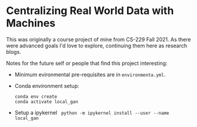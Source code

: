 # Centralizing Real World Data with Machines

This was originally a course project of mine from CS-229 Fall 2021. As there were advanced goals I'd love to explore, continuing them here as research blogs.

Notes for the future self or people that find this project interesting:

- Minimum evironmental pre-requisites are in `environmenta.yml`.
- Conda environment setup:

    ````
    conda env create
    conda activate local_gan
    ````
- Setup a ipykernel ` python -m ipykernel install --user --name local_gan`
  